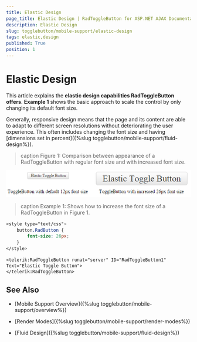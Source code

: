 ```yaml
---
title: Elastic Design
page_title: Elastic Design | RadToggleButton for ASP.NET AJAX Documentation
description: Elastic Design
slug: togglebutton/mobile-support/elastic-design
tags: elastic,design
published: True
position: 1
---
```


# Elastic Design

This article explains the **elastic design capabilities RadToggleButton offers**. **Example 1** shows the basic approach to scale the control by only changing its default font size.

Generally, responsive design means that the page and its content are able to adapt to different screen resolutions without deteriorating the user experience. This often includes changing the font size and having [dimensions set in percent]({%slug togglebutton/mobile-support/fluid-design%}).

>caption Figure 1: Comparison between appearance of a RadToggleButton with regular font size and with increased font size.

![togglebutton-elastic-design](images/togglebutton-elastic-design.png)

>caption Example 1: Shows how to increase the font size of a RadToggleButton in Figure 1.

````CSS
<style type="text/css">
	button.RadButton {
		font-size: 26px;
	}
</style>
````

````ASP.NET
<telerik:RadToggleButton runat="server" ID="RadToggleButton1" Text="Elastic Toggle Button">
</telerik:RadToggleButton>
````

## See Also

 * [Mobile Support Overview]({%slug togglebutton/mobile-support/overview%})

 * [Render Modes]({%slug togglebutton/mobile-support/render-modes%})

 * [Fluid Design]({%slug togglebutton/mobile-support/fluid-design%})

